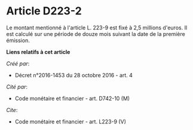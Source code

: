 # Article D223-2

Le montant mentionné à l'article L. 223-9 est fixé à 2,5 millions d'euros. Il est calculé sur une période de douze mois
suivant la date de la première émission.

**Liens relatifs à cet article**

_Créé par_:

  - Décret n°2016-1453 du 28 octobre 2016 - art. 4

_Cité par_:

  - Code monétaire et financier - art. D742-10 (M)

_Cite_:

  - Code monétaire et financier - art. L223-9 (V)
